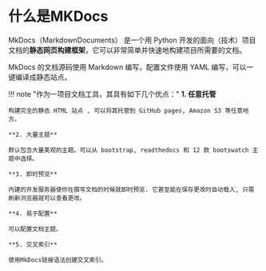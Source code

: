 # 什么是MKDocs
MkDocs（MarkdownDocuments） 是一个用 Python 开发的面向（技术）项目文档的**静态网页构建框架**，它可以非常简单并快速地构建项目所需要的文档。

MkDocs 的文档源码使用 Markdown 编写，配置文件使用 YAML 编写，可以一键编译成静态站点。

!!! note "作为一项目文档工具，其具有如下几个优点："
    **1. 任意托管**

    构建完全的静态 HTML 站点 , 可以将其托管到 GitHub pages, Amazon S3 等任意地方。

    **2. 大量主题**

    默认包含大量美观的主题。可以从 bootstrap, readthedocs 和 12 款 bootswatch 主题中选择。

    **3. 即时预览**

    内建的开发服务器使你在撰写文档的时候就即时预览. 它甚至能在保存更改时自动载入, 只需刷新浏览器就可以查看更改。

    **4. 易于配置**

    可以配置文档主题。

    **5. 交叉索引**

    使用MkDocs链接语法创建交叉索引。
